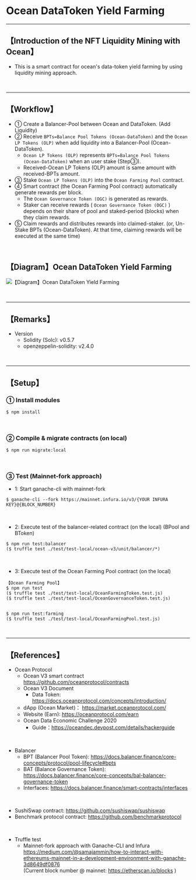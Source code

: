 # Ocean DataToken Yield Farming

***
## 【Introduction of the NFT Liquidity Mining with Ocean】
- This is a smart contract for ocean's data-token yield farming by using liquidity mining approach.

&nbsp;

***

## 【Workflow】
- ① Create a Balancer-Pool between Ocean and DataToken. (Add Liquidity)
- ② Receive `BPTs=Balance Pool Tokens (Ocean-DataToken)` and the `Ocean LP Tokens (OLP)` when add liquidity into a Balancer-Pool (Ocean-DataToken).
  - `Ocean LP Tokens (OLP)` represents `BPTs=Balance Pool Tokens (Ocean-DataToken)` when an user stake (Step③).
  - Received-Ocean LP Tokens (OLP) amount is same amount with received-BPTs amount.
- ③ Stake `Ocean LP Tokens (OLP)` into the `Ocean Farming Pool` contract.
- ④ Smart contract (the Ocean Farming Pool contract) automatically generate rewards per block.
  - The `Ocean Governance Token (OGC)` is generated as rewards.  
  - Staker can receive rewards ( `Ocean Governance Token (OGC)` ) depends on their share of pool and staked-period (blocks) when they claim rewards.
- ⑤ Claim rewards and distributes rewards into claimed-staker. (or, Un-Stake BPTs (Ocean-DataToken). At that time, claiming rewards will be executed at the same time)

&nbsp;

## 【Diagram】Ocean DataToken Yield Farming
![【Diagram】Ocean DataToken Yield Farming](https://user-images.githubusercontent.com/19357502/105047881-3da58880-5aae-11eb-854a-460f5efef1ac.jpg)

&nbsp;

***

## 【Remarks】
- Version
  - Solidity (Solc): v0.5.7
  - openzeppelin-solidity: v2.4.0

&nbsp;

***

## 【Setup】
### ① Install modules
```
$ npm install
```

<br>

### ② Compile & migrate contracts (on local)
```
$ npm run migrate:local
```

<br>

### ③ Test (Mainnet-fork approach)
- 1: Start ganache-cli with mainnet-fork
```
$ ganache-cli --fork https://mainnet.infura.io/v3/{YOUR INFURA KEY}@{BLOCK_NUMBER}
```

<br>

- 2: Execute test of the balancer-related contract (on the local)
(BPool and BToken)
```
$ npm run test:balancer
($ truffle test ./test/test-local/ocean-v3/unit/balancer/*)
```

<br>

- 3: Execute test of the Ocean Farming Pool contract (on the local)
```
【Ocean Farming Pool】
$ npm run test
($ truffle test ./test/test-local/OceanFarmingToken.test.js)
($ truffle test ./test/test-local/OceanGovernanceToken.test.js)


$ npm run test:farming
($ truffle test ./test/test-local/OceanFarmingPool.test.js)
```

<br>


***

## 【References】
- Ocean Protocol  
  - Ocean V3 smart contract  
https://github.com/oceanprotocol/contracts  
  - Ocean V3 Document
    - Data Token: https://docs.oceanprotocol.com/concepts/introduction/  
  - dApp (Ocean Market)： https://market.oceanprotocol.com/  
  - Website (Earn): https://oceanprotocol.com/earn  
  - Ocean Data Economic Challenge 2020
    - Guide：https://oceandec.devpost.com/details/hackerguide  

<br>

- Balancer
  - BPT (Balancer Pool Token): https://docs.balancer.finance/core-concepts/protocol/pool-lifecycle#bpts  
  - BAT (Balance Governance Token): https://docs.balancer.finance/core-concepts/bal-balancer-governance-token  
  - Interfaces: https://docs.balancer.finance/smart-contracts/interfaces  

<br>

- SushiSwap contract: https://github.com/sushiswap/sushiswap  
- Benchmark protocol contract: https://github.com/benchmarkprotocol  

<br>

- Truffle test
  - Mainnet-fork approach with Ganache-CLI and Infura   
https://medium.com/@samajammin/how-to-interact-with-ethereums-mainnet-in-a-development-environment-with-ganache-3d8649df0876    
(Current block number @ mainnet: https://etherscan.io/blocks )    
